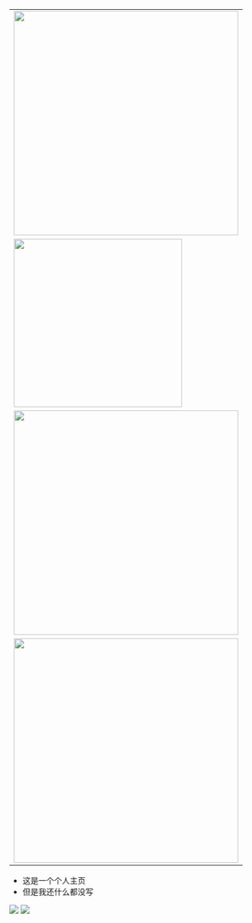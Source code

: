 <table align='right'>
<tr><td><img src="https://github-readme-stats.vercel.app/api?username=coperlm&count_private=true&show_icons=true&theme=cobalt" width="400"></td></tr>
<tr><td><img src="https://stats.justsong.cn/api/nowcoder?id=962349741" width="300" /></td></tr>
<tr><td><img src="https://github-profile-summary-cards.vercel.app/api/cards/profile-details?username=coperlm" width="400" /></td></tr>
<tr><td><img src="https://github-readme-stats.vercel.app/api/top-langs/?username=coperlm&layout=compact" width="400"></td></tr>
</table>

- 这是一个个人主页
- 但是我还什么都没写

![](https://github-readme-activity-graph.vercel.app/graph?username=coperlm)
![](https://github-profile-trophy.vercel.app/?username=coperlm)


<!--
**coperlm/coperlm** is a ✨ _special_ ✨ repository because its `README.md` (this file) appears on your GitHub profile.

Here are some ideas to get you started:

- 🔭 I’m currently working on ...
- 🌱 I’m currently learning ...
- 👯 I’m looking to collaborate on ...
- 🤔 I’m looking for help with ...
- 💬 Ask me about ...
- 📫 How to reach me: ...
- 😄 Pronouns: ...
- ⚡ Fun fact: ...
-->

